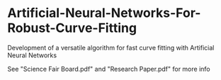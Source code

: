 # Artificial-Neural-Networks-For-Robust-Curve-Fitting
Development of a versatile algorithm for fast curve fitting with Artificial Neural Networks

See "Science Fair Board.pdf" and "Research Paper.pdf" for more info
